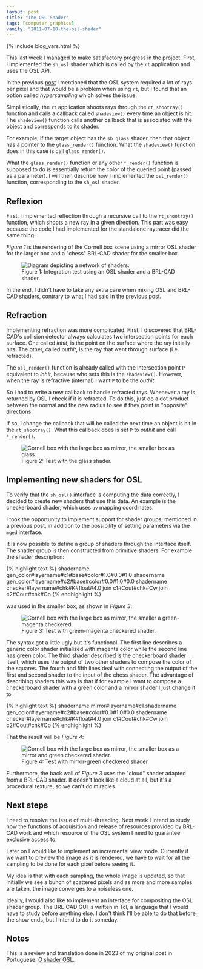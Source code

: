 ```yaml
---
layout: post
title: "The OSL Shader"
tags: [computer graphics]
vanity: "2011-07-10-the-osl-shader"
---
```

{% include blog_vars.html %}

This last week I managed to make satisfactory progress in the project. First, I implemented the `sh_osl` shader which is called by the `rt` application and uses the OSL API.

In the previous [post]({{blog}}/2011/06/26/osl-raytracer-in-brlcad.html) I mentioned that the OSL system required a lot of rays per pixel and that would be a problem when using `rt`, but I found that an option called *hypersampling* which solves the issue.

Simplistically, the `rt` application shoots rays through the `rt_shootray()` function and calls a callback called `shadeview()` every time an object is hit. The `shadeview()` function calls another callback that is associated with the object and corresponds to its shader.

For example, if the target object has the `sh_glass` shader, then that object has a pointer to the `glass_render()` function. What the `shadeview()` function does in this case is call `glass_render()`.

What the `glass_render()` function or any other `*_render()` function is supposed to do is essentially return the color of the queried point (passed as a parameter). I will then describe how I implemented the `osl_render()` function, corresponding to the `sh_osl` shader.

## Reflexion

First, I implemented reflection through a recursive call to the `rt_shootray()` function, which shoots a new ray in a given direction. This part was easy because the code I had implemented for the standalone raytracer did the same thing.

*Figure 1* is the rendering of the Cornell box scene using a mirror OSL shader for the larger box and a "chess" BRL-CAD shader for the smaller box.

<figure class="center_children">
  <img src="{{resources_path}}/ods-brlcad-shaders.png" alt="Diagram depicting a network of shaders." />
  <figcaption>Figure 1: Integration test using an OSL shader and a BRL-CAD shader.</figcaption>
</figure>

In the end, I didn't have to take any extra care when mixing OSL and BRL-CAD shaders, contrary to what I had said in the previous [post]({{blog}}/2011/06/26/osl-raytracer-in-brlcad.html).


## Refraction

Implementing refraction was more complicated. First, I discovered that BRL-CAD's collision detector always calculates two intersection points for each surface. One called *inhit*, is the point on the surface where the ray initially hits. The other, called *outhit*, is the ray that went through surface (i.e. refracted).

The `osl_render()` function is already called with the intersection point `P` equivalent to *inhit*, because who sets this is the `shadeview()`. However, when the ray is refractive (internal) I want `P` to be the *outhit*.

So I had to write a new callback to handle refracted rays. Whenever a ray is returned by OSL I check if it is refracted. To do this, just do a dot product between the normal and the new radius to see if they point in "opposite" directions.

If so, I change the callback that will be called the next time an object is hit in the `rt_shootray()`. What this callback does is set `P` to *outhit* and call `*_render()`.

<figure class="center_children">
  <img src="{{resources_path}}/output.png" alt="Cornell box with the large box as mirror, the smaller box as glass." />
  <figcaption>Figure 2: Test with the glass shader.</figcaption>
</figure>

## Implementing new shaders for OSL

To verify that the `sh_osl()` interface is computing the data correctly, I decided to create new shaders that use this data. An example is the checkerboard shader, which uses `uv` mapping coordinates.

I took the opportunity to implement support for shader groups, mentioned in a previous post, in addition to the possibility of setting parameters via the `mged` interface.

It is now possible to define a group of shaders through the interface itself. The shader group is then constructed from primitive shaders. For example the shader description:

{% highlight text %}
shadername gen_color#layername#c1#base#color#1.0#0.0#1.0
shadername gen_color#layername#c2#base#color#0.0#1.0#0.0
shadername checker#layername#chk#K#float#4.0
join c1#Cout#chk#Cw
join c2#Cout#chk#Cb
{% endhighlight %}

was used in the smaller box, as shown in *Figure 3*:


<figure class="center_children">
  <img src="{{resources_path}}/rt_osl_cloud.png" alt="Cornell box with the large box as mirror, the smaller a green-magenta checkered." />
  <figcaption>Figure 3: Test with green-magenta checkered shader.</figcaption>
</figure>

The syntax got a little ugly but it's functional. The first line describes a generic color shader initialized with magenta color while the second line has green color. The third shader described is the checkerboard shader itself, which uses the output of two other shaders to compose the color of the squares.
The fourth and fifth lines deal with connecting the output of the first and second shader to the input of the chess shader.
The advantage of describing shaders this way is that if for example I want to compose a checkerboard shader with a green color and a mirror shader I just change it to

{% highlight text %}
shadername mirror#layername#c1
shadername gen_color#layername#c2#base#color#0.0#1.0#0.0
shadername checker#layername#chk#K#float#4.0
join c1#Cout#chk#Cw
join c2#Cout#chk#Cb
{% endhighlight %}

That the result will be *Figure 4*:

<figure class="center_children">
  <img src="{{resources_path}}/rt_osl_checker_glass.png" alt="Cornell box with the large box as mirror, the smaller box as a mirror and green checkered shader." />
  <figcaption>Figure 4: Test with mirror-green checkered shader.</figcaption>
</figure>

Furthermore, the back wall of *Figure 3* uses the "cloud" shader adapted from a BRL-CAD shader. It doesn't look like a cloud at all, but it's a procedural texture, so we can't do miracles.

## Next steps

I need to resolve the issue of multi-threading. Next week I intend to study how the functions of acquisition and release of resources provided by BRL-CAD work and which resource of the OSL system I need to guarantee exclusive access to.

Later on I would like to implement an incremental view mode. Currently if we want to preview the image as it is rendered, we have to wait for all the sampling to be done for each pixel before seeing it.

My idea is that with each sampling, the whole image is updated, so that initially we see a bunch of scattered pixels and as more and more samples are taken, the image converges to a noiseless one.

Ideally, I would also like to implement an interface for compositing the OSL shader group. The BRL-CAD GUI is written in Tcl, a language that I would have to study before anything else. I don't think I'll be able to do that before the show ends, but I intend to do it someday.

## Notes

This is a review and translation done in 2023 of my original post in Portuguese: [O shader OSL](https://kuniga.wordpress.com/2011/07/10/o-shader-osl/).
